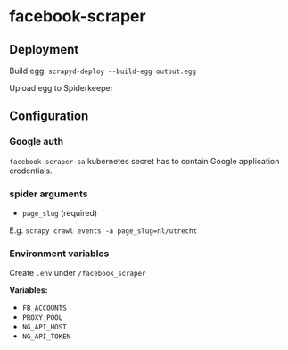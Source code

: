 # facebook-scraper

## Deployment

Build egg:
`scrapyd-deploy --build-egg output.egg`

Upload egg to Spiderkeeper

## Configuration

### Google auth

`facebook-scraper-sa` kubernetes secret has to contain Google application credentials.

### spider arguments

 - `page_slug` (required)
 
E.g. `scrapy crawl events -a page_slug=nl/utrecht`
 
### Environment variables

Create `.env` under `/facebook_scraper`

**Variables:**

 - `FB_ACCOUNTS` 
 - `PROXY_POOL`
 - `NG_API_HOST`
 - `NG_API_TOKEN`
